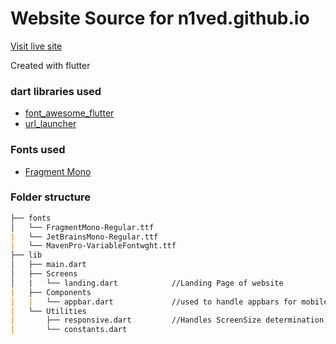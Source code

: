 # Website Source for n1ved.github.io

[Visit live site](https://n1ved.github.io)

Created with flutter

### dart libraries used

- [font_awesome_flutter](https://pub.dev/packages/font_awesome_flutter)
- [url_launcher](https://pub.dev/packages/url_launcher)

### Fonts used

- [Fragment Mono](https://fonts.google.com/specimen/Fragment+Mono)

### Folder structure 

```markdown
├── fonts
│   └── FragmentMono-Regular.ttf 
|   └── JetBrainsMono-Regular.ttf
|   └── MavenPro-VariableFontwght.ttf
├── lib
│   ├── main.dart
│   ├── Screens
│   |   └── landing.dart            //Landing Page of website
|   ├── Components
|   |   └── appbar.dart             //used to handle appbars for mobile and desktop
|   └── Utilities
|       ├── responsive.dart         //Handles ScreenSize determination
|       └── constants.dart
```